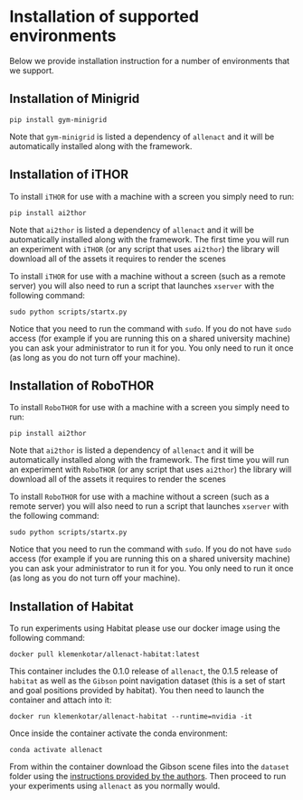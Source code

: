 # Installation of supported environments

Below we provide installation instruction for a number of environments that we support.

## Installation of Minigrid
`pip install gym-minigrid`

Note that `gym-minigrid` is listed a dependency of `allenact` and it will be automatically installed
along with the framework.

## Installation of iTHOR
To install `iTHOR` for use with a machine with a screen you simply need to run:

`pip install ai2thor`

Note that `ai2thor` is listed a dependency of `allenact` and it will be automatically installed
along with the framework. The first time you will run an experiment with `iTHOR` (or any script that uses `ai2thor`)
the library will download all of the assets it requires to render the scenes 

To install `iTHOR` for use with a machine without a screen (such as a remote server) you will also need to
run a script that launches `xserver` with the following command:

`sudo python scripts/startx.py`

Notice that you need to run the command with `sudo`. If you do not have `sudo` 
access (for example if you are running this on a shared university machine) you
can ask your administrator to run it for you. You only need to run it once (as
long as you do not turn off your machine).

## Installation of RoboTHOR
To install `RoboTHOR` for use with a machine with a screen you simply need to run:

`pip install ai2thor`

Note that `ai2thor` is listed a dependency of `allenact` and it will be automatically installed
along with the framework. The first time you will run an experiment with `RoboTHOR` (or any script that uses `ai2thor`)
the library will download all of the assets it requires to render the scenes 

To install `RoboTHOR` for use with a machine without a screen (such as a remote server) you will also need to
run a script that launches `xserver` with the following command:

`sudo python scripts/startx.py`

Notice that you need to run the command with `sudo`. If you do not have `sudo` 
access (for example if you are running this on a shared university machine) you
can ask your administrator to run it for you. You only need to run it once (as
long as you do not turn off your machine).

## Installation of Habitat

To run experiments using Habitat please use our docker image using the following command:

`docker pull klemenkotar/allenact-habitat:latest`

This container includes the 0.1.0 release of `allenact`, the 0.1.5 release of `habitat` as well
as the `Gibson` point navigation dataset (this is a set of start and goal positions provided by habitat).
You then need to launch the container and attach into it:

`docker run klemenkotar/allenact-habitat --runtime=nvidia -it`

Once inside the container activate the conda environment:

`conda activate allenact`
 
From within the container download the Gibson scene files into the `dataset` folder using the [instructions provided by the authors](https://github.com/StanfordVL/GibsonEnv/blob/master/gibson/data/README.md#download).
Then proceed to run your experiments using `allenact` as you normally would.
